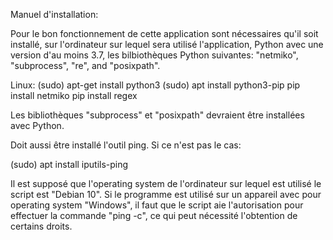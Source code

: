 Manuel d'installation:

Pour le bon fonctionnement de cette application sont nécessaires qu'il soit installé, sur l'ordinateur sur lequel sera utilisé l'application, Python avec une version d'au moins 3.7, les bilbiothèques Python suivantes: "netmiko", "subprocess", "re", and "posixpath". 

Linux:
(sudo) apt-get install python3
(sudo) apt install python3-pip
pip install netmiko
pip install regex

Les bibliothèques "subprocess" et "posixpath" devraient être installées avec Python.

Doit aussi être installé l'outil ping. Si ce n'est pas le cas:

(sudo) apt install iputils-ping

Il est supposé que l'operating system de l'ordinateur sur lequel est utilisé le script est "Debian 10". Si le programme est utilisé sur un appareil avec pour operating system "Windows", il faut que le script aie l'autorisation pour effectuer la commande "ping -c", ce qui peut nécessité l'obtention de certains droits.

